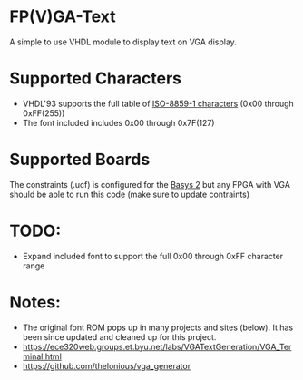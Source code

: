 FP(V)GA-Text
============

A simple to use VHDL module to display text on VGA display.

Supported Characters
====================
 - VHDL'93 supports the full table of [ISO-8859-1 characters](http://kireji.com/reference/iso88591.html) (0x00 through 0xFF(255))
 - The font included includes 0x00 through 0x7F(127)

Supported Boards
================
The constraints (.ucf) is configured for the [Basys 2](http://www.digilentinc.com/Products/Detail.cfm?Prod=BASYS2) but any FPGA with VGA should be able to run this code (make sure to update contraints)

TODO:
=====
 - Expand included font to support the full 0x00 through 0xFF character range

Notes:
======
 - The original font ROM pops up in many projects and sites (below). It has been since updated and cleaned up for this project.
  - https://ece320web.groups.et.byu.net/labs/VGATextGeneration/VGA_Terminal.html
  - https://github.com/thelonious/vga_generator
